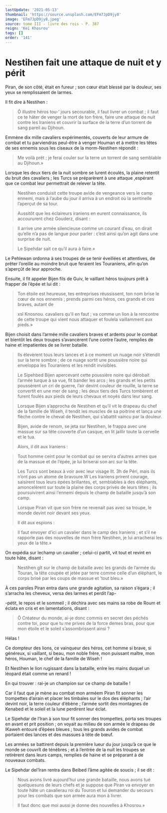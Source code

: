 ```yaml
---
lastUpdate: '2021-05-13'
thumbnail: 'https://source.unsplash.com/EFm7JpD9jy8'
image: 'EFm7JpD9jy8.jpeg'
source: tome III - livre des rois - P. 387
reign: 'Keï Khosrou'
tags: []
order: '141'
---
```


# Nestihen fait une attaque de nuit et y périt

Piran, de son côté, était en fureur ; son cœur était blessé par la douleur, ses yeux se remplissaient de larmes.

Il fit dire à Nestihen :

> Ô illustre héros tou-’
jours secourable, il faut livrer un combat ; il faut ce te hâter de venger la mort de ton frère, faire une attaque de nuit contre les Iraniens et couvrir la surface de la terre d’un torrent de sang pareil au Djihoun.

Emmène dix mille cavaliers expérimentés, couverts de leur armure de combat et tu parviendras peul-être à venger Houman et à mettre les têtes de ses ennemis sous les ciseaux de la morm-Nestihen répondit :

> Me voilà prêt ; je ferai couler sur la terre un torrent de sang semblable au Djihoun.»

Lorsque les deux tiers de la nuit sombre se lurent écoulés, la plaine retentit du bruit des cavaliers ; les Turcs se préparèrent à une attaque ,espérant que ce combat leur permettrait de relever la tête.
>
> Nestihen conduisit cette troupe avide de vengeance vers le camp ennemi, mais à l’aube du jour il arriva à un endroit où la sentinelle l’aperçut de sa tour.
>
> Aussitôt que les éclaireurs iraniens en eurent connaissance, ils accoururent chez Gouderz, disant :

> Il arrive une armée silencieuse comme un courant d’eau, on dirait qu’elle n’a pas de langue pour parler : c’est ainsi qu’on agit dans une surprise de nuit.
>
> Le Sipehdar sait ce qu’il aura à faire.»

Le Pehlewan ordonna à ses troupes de se tenir éveillées et attentives, de prêter l’oreille au moindre bruit que feraient les Touraniens, afin qu’on s’aperçût de leur approche.

Ensuite, il fit appeler Bijen fils de Guiv, le vaillant héros toujours prêt à frapper de l’épée et lui dit :

> Ton étoile est heureuse, tes entreprises réussissent, ton nom brise le cœur de nos ennemis ; prends parmi ces héros, ces grands et ces braves, autant de
>
> xsî Knosnou. cavaliers qu’il en faut ; va comme un lion à la rencontre de cette troupe qui vient nous attaquer et foulela vaillamment aux pieds.»

Bijen choisit dans l’armée mille cavaliers braves et ardents pour le combat et bientôt les deux troupes s’avancèrent l’une contre l’autre, remplies de haine et impatientes de se livrer bataille.
>
> Ils élevèrent tous leurs lances et à ce moment un nuage noir s’étendit sur la terre sombre ; de ce nuage sortit une poussière noire qui enveloppa les Touraniens et les rendit invisibles.
>
> Le Sipehbed Bijen apercevant cette poussière noire qui dérobait l’armée turque à sa vue, fit bander les arcs ; les grands et les petits poussèrent un cri de guerre, l’air devint couleur de rouille, la terre se convertit en une mer de sang ; les deux tiers des Turcs tombèrent et furent foulés aux pieds de leurs chevaux et noyés dans leur sang.
>
> Lorsque Bijen s’approcha de Nestihen et qu’il vit le drapeau du chef de la famille de Wiseh, il tendit les muscles de sa poitrine et lança une flèche contre le cheval de Nestihen, qui s’abattit vaincu par la douleur.
>
> Bijen, avide de renom, se jeta sur Nestihen, le frappa avec une massue sur sa tête couverte d’un casque, en lit jaillir toute la cervelle et le tua.
>
> Alors, il dit aux Iraniens :

> Tout homme ceint pour le combat qui se servira d’autres armes que de la massue et de l’épée, je lui briserai son arc sur la tête.
>
> Les Turcs sont beaux à voir avec leur visage llt. 3h de Péri, mais ils n’ont pas un atome de bravoure.W Les Iraniens prirent courage, saisirent tous leurs épées brillantes, et, semblables à des éléphants, amoncelèrent sur toute la plaine des corps privés de leurs têtes ; ils poursuivirent ainsi l’ennemi depuis le champ de bataille jusqu’à son camp.
>
> Lorsque Piran vit que son frère ne revenait pas avec sa troupe, le monde devint noir devant ses yeux.
>
> Il dit aux espions :

> Il faut envoyer d’ici un cavalier dans le camp des Iraniens ; et s’il ne rapporle pas des nouvelles de mon frère Nestihen, je lui arracherai les yeux de la tête.»

On expédia sur lechamp un cavalier ; celui-ci partit, vit tout et revint en toute hâte, disant :

> Nestihen gît sur le champ de bataille avec les grands de l’armée du Touran, la tête coupée et jetée par terre comme celle d’un éléphant, le corps brisé par les coups de massue et ’tout bleu.»

À ces paroles Piran entra dans une grande agitation, sa raison s’égara ; il s’arracha les cheveux, versa des larmes et perdit l’ap-

-pétit, le repos et le sommeil ; il déchira avec ses mains sa robe de Roum et éclata en cris et en lamentations, disant :

> Ô Créateur du monde, ai-je donc commis en secret des péchés contre toi, pour que tu me prives de la force demes bras, pour que mon étoile et le soleil s’assombrissent ainsi ?

Hélas !

Ce dompteur des lions, ce vainqueur des héros, cet homme si brave, si généreux, si vaillant, si beau, mon noble frère, mon puissant maître, mon héros, Houman, le chef de la famille de Wiseh !

Et Nestihen le lion rugissant dans la bataille, enlre les mains duquel un léopard était comme un renard !

En qui trouver : rai-je un champion sur ce champ de bataille !

Car il faut que je mène au combat mon arméem Piran fit sonner les trompettes d’airain et placer les timbales sur le dos des éléphants ; l’air devint noir, la terre couleur d’ébène ; l’armée sortit des montagnes de Kenabed et le soleil et la lune perdirent leur éclat.

Le Sipehdar de l’Iran à son tour fit sonner des trompettes, porta ses troupes en avant et prit position ; on voyait au milieu de son armée le drapeau de lKaweh entouré d’épées bleues ; tous les grands avides de combat portaient des lances et des massues à tête de bœuf.

Les armées se battirent depuis la première lueur du jour jusqu’à ce que le monde se couvrît de ténèbres ; et à l’entrée de la nuit les troupes se retirèrent dans leurs camps, remplies de haine et se préparant à de nouveaux combats.

Le Sipehdar del’Iran rentra dans Beibed l’âme agitée de soucis ; il se dit :

> Nous avons livré aujourd’hui une grande bataille, nous avons tué quelquesuns de leurs chefs et je suppose que Piran va envoyer en toute hâte un cavalierau roi du Touron et lui demander du secours pour les combats que son armée aura mon à livrer.
>
> Il faut donc que moi aussi je donne des nouvelles à Khosrou.»
